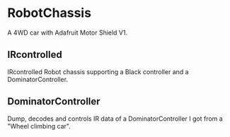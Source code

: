 # RobotChassis
A 4WD car with Adafruit Motor Shield V1.

## IRcontrolled
IRcontrolled Robot chassis supporting a Black controller and a DominatorController.

## DominatorController
Dump, decodes and controls IR data of a DominatorController I got from a "Wheel climbing car".

